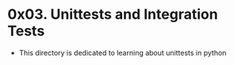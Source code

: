 # 0x03. Unittests and Integration Tests
- This directory is dedicated to learning about unittests in python
